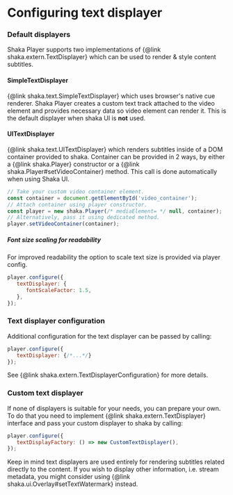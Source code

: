 # Configuring text displayer

### Default displayers

Shaka Player supports two implementations of {@link shaka.extern.TextDisplayer}
which can be used to render & style content subtitles.

#### SimpleTextDisplayer

{@link shaka.text.SimpleTextDisplayer} which uses browser's native cue
renderer. Shaka Player creates a custom text track attached to the video
element and provides necessary data so video element can render it. This is
the default displayer when shaka UI is **not** used.

#### UITextDisplayer

{@link shaka.text.UITextDisplayer} which renders subtitles inside of a DOM
container provided to shaka.
Container can be provided in 2 ways, by either a {@link shaka.Player}
constructor or a {@link shaka.Player#setVideoContainer} method. This call
is done automatically when using Shaka UI.
```js
// Take your custom video container element.
const container = document.getElementById('video_container');
// Attach container using player constructor.
const player = new shaka.Player(/* mediaElement= */ null, container);
// Alternatively, pass it using dedicated method.
player.setVideoContainer(container);
```

##### Font size scaling for readability

For improved readability the option to scale text size is provided via player
config.

```js
player.configure({
   textDisplayer: {
      fontScaleFactor: 1.5,
   },
});
```

### Text displayer configuration

Additional configuration for the text displayer can be passed by calling:
```js
player.configure({
   textDisplayer: {/*...*/}
});
```
See {@link shaka.extern.TextDisplayerConfiguration} for more details.

### Custom text displayer

If none of displayers is suitable for your needs, you can prepare your own.
To do that you need to implement {@link shaka.extern.TextDisplayer} interface
and pass your custom displayer to shaka by calling:
```js
player.configure({
   textDisplayFactory: () => new CustomTextDisplayer(),
});
```

Keep in mind text displayers are used entirely for rendering subtitles related
directly to the content. If you wish to display other information, i.e. stream
metadata, you might consider using {@link shaka.ui.Overlay#setTextWatermark}
instead.
